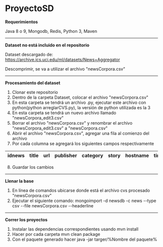 # ProyectoSD
__Requerimientos__

Java 8 o 9, Mongodb, Redis, Python 3, Maven

---

__Dataset no está incluido en el repositorio__

Dataset descargado de: https://archive.ics.uci.edu/ml/datasets/News+Aggregator

Descomprimir, se va a utilizar el archivo "newsCorpora.csv"

---

__Procesamiento del dataset__

1. Clonar este repositorio
2. Dentro de la carpeta Dataset, colocar el archivo "newsCorpora.csv"
3. En esta carpeta se tendrá un archivo .py, ejecutar este archivo con python(python arreglarCVS.py), la versión de python utilizada es la 3
4. En esta carpeta se tendrá un nuevo archivo llamado "newsCorpora_edit3.csv"
5. Borrar el archivo "newsCorpora.csv" y renombrar el archivo "newsCorpora_edit3.csv" a "newsCorpora.csv"
6. Abrir el archivo "newsCorpora.csv", agregar una fila al comienzo del archivo
7. Por cada columna se agregará los siguientes campos respectivamente

  | idnews        | title           | url  | publisher        | category           | story  |hostname        | timestamp           | views  |
  | ------------- |:-------------:| -----:| ------------- |:-------------:| -----:|------------- |:-------------:| -----:|
  
8. Guardar los cambios

---

__Llenar la base__

1. En línea de comandos ubicarse donde está el archivo cvs procesado "newsCorpora.csv"
2. Ejecutar el siguiente comando: mongoimport -d newsdb -c news --type csv --file newsCorpora.csv --headerline

---

__Correr los proyectos__

1. Instalar las dependencias correspondientes usando mvn install
2. Hacer por cada carpeta mvn clean package
3. Con el paquete generado hacer java -jar targer/%Nombre del paquete%
